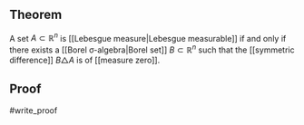 ## Theorem
A set $A\subset\mathbb R^n$ is [[Lebesgue measure|Lebesgue measurable]] if and only if there exists a [[Borel σ-algebra|Borel set]] $B\subset\mathbb R^n$ such that the [[symmetric difference]] $B\triangle A$ is of [[measure zero]].
## Proof
#write_proof 